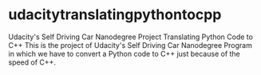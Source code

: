 # udacitytranslatingpythontocpp
Udacity's Self Driving Car Nanodegree Project Translating Python Code to C++              This is the project of Udacity's Self Driving Car Nanodegree Program in which we have to convert a Python code to C++ just because of the speed of C++.
